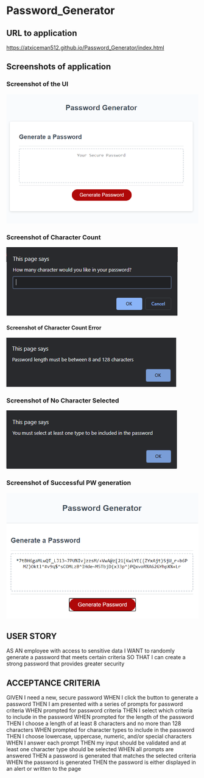 # Password_Generator

## URL to application
https://atxiceman512.github.io/Password_Generator/index.html

## Screenshots of application

### Screenshot of the UI
![Index.html(FrontEnd) screenshot](./assets/images/pw_generator_main.PNG "Main Password Generator Screenshot")

### Screenshot of Character Count
![Index.html(FrontEnd) screenshot](./assets/images/charCountScreenshot.PNG "Character Count")

#### Screenshot of Character Count Error
![Index.html(FrontEnd) screenshot](./assets/images/invalidCharacterCount.PNG "Invalid Character Count")

### Screenshot of No Character Selected
![Index.html(FrontEnd) screenshot](./assets/images/noCharSelectedError.PNG "No Character Type Selected")

### Screenshot of Successful PW generation
![Index.html(FrontEnd) screenshot](./assets/images/success.PNG "Success Message")

## USER STORY
AS AN employee with access to sensitive data
I WANT to randomly generate a password that meets certain criteria
SO THAT I can create a strong password that provides greater security

## ACCEPTANCE CRITERIA
GIVEN I need a new, secure password
WHEN I click the button to generate a password
THEN I am presented with a series of prompts for password criteria
WHEN prompted for password criteria
THEN I select which criteria to include in the password
WHEN prompted for the length of the password
THEN I choose a length of at least 8 characters and no more than 128 characters
WHEN prompted for character types to include in the password
THEN I choose lowercase, uppercase, numeric, and/or special characters
WHEN I answer each prompt
THEN my input should be validated and at least one character type should be selected
WHEN all prompts are answered
THEN a password is generated that matches the selected criteria
WHEN the password is generated
THEN the password is either displayed in an alert or written to the page